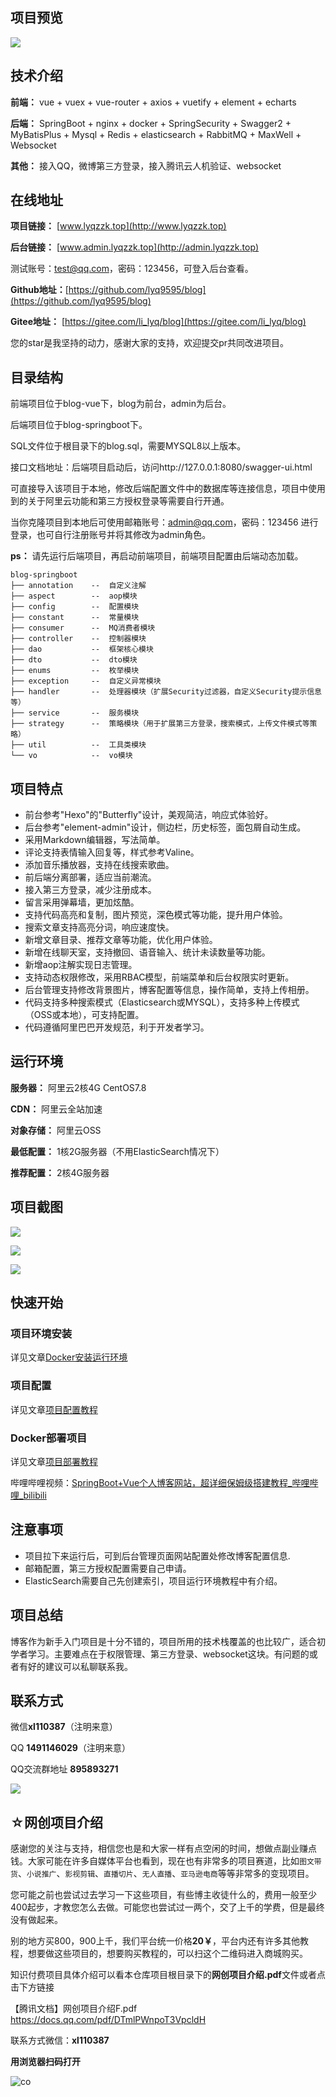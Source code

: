 ## 项目预览

![](https://lyqblog.oss-cn-beijing.aliyuncs.com/1712657632324.png)

## 技术介绍

**前端：** vue + vuex + vue-router + axios + vuetify + element + echarts

**后端：** SpringBoot + nginx + docker + SpringSecurity + Swagger2 + MyBatisPlus + Mysql + Redis + elasticsearch + RabbitMQ + MaxWell + Websocket

**其他：** 接入QQ，微博第三方登录，接入腾讯云人机验证、websocket

## 在线地址

**项目链接：** [www.lyqzzk.top](http://www.lyqzzk.top)

**后台链接：** [www.admin.lyqzzk.top](http://admin.lyqzzk.top)

测试账号：test@qq.com，密码：123456，可登入后台查看。

**Github地址：**[https://github.com/lyq9595/blog](https://github.com/lyq9595/blog)

**Gitee地址：** [https://gitee.com/li_lyq/blog](https://gitee.com/li_lyq/blog)

您的star是我坚持的动力，感谢大家的支持，欢迎提交pr共同改进项目。

## 目录结构

前端项目位于blog-vue下，blog为前台，admin为后台。

后端项目位于blog-springboot下。

SQL文件位于根目录下的blog.sql，需要MYSQL8以上版本。

接口文档地址：后端项目启动后，访问http://127.0.0.1:8080/swagger-ui.html

可直接导入该项目于本地，修改后端配置文件中的数据库等连接信息，项目中使用到的关于阿里云功能和第三方授权登录等需要自行开通。

当你克隆项目到本地后可使用邮箱账号：admin@qq.com，密码：123456 进行登录，也可自行注册账号并将其修改为admin角色。

**ps：** 请先运行后端项目，再启动前端项目，前端项目配置由后端动态加载。

```
blog-springboot
├── annotation    --  自定义注解
├── aspect        --  aop模块
├── config        --  配置模块
├── constant      --  常量模块
├── consumer      --  MQ消费者模块
├── controller    --  控制器模块
├── dao           --  框架核心模块
├── dto           --  dto模块
├── enums         --  枚举模块
├── exception     --  自定义异常模块
├── handler       --  处理器模块（扩展Security过滤器，自定义Security提示信息等）
├── service       --  服务模块
├── strategy      --  策略模块（用于扩展第三方登录，搜索模式，上传文件模式等策略）
├── util          --  工具类模块
└── vo            --  vo模块
```

## 项目特点

- 前台参考"Hexo"的"Butterfly"设计，美观简洁，响应式体验好。
- 后台参考"element-admin"设计，侧边栏，历史标签，面包屑自动生成。
- 采用Markdown编辑器，写法简单。
- 评论支持表情输入回复等，样式参考Valine。
- 添加音乐播放器，支持在线搜索歌曲。
- 前后端分离部署，适应当前潮流。
- 接入第三方登录，减少注册成本。
- 留言采用弹幕墙，更加炫酷。
- 支持代码高亮和复制，图片预览，深色模式等功能，提升用户体验。
- 搜索文章支持高亮分词，响应速度快。
- 新增文章目录、推荐文章等功能，优化用户体验。
- 新增在线聊天室，支持撤回、语音输入、统计未读数量等功能。
- 新增aop注解实现日志管理。  
- 支持动态权限修改，采用RBAC模型，前端菜单和后台权限实时更新。
- 后台管理支持修改背景图片，博客配置等信息，操作简单，支持上传相册。
- 代码支持多种搜索模式（Elasticsearch或MYSQL），支持多种上传模式（OSS或本地），可支持配置。
- 代码遵循阿里巴巴开发规范，利于开发者学习。



## 运行环境

**服务器：** 阿里云2核4G CentOS7.8

**CDN：** 阿里云全站加速

**对象存储：** 阿里云OSS

**最低配置：** 1核2G服务器（不用ElasticSearch情况下）

**推荐配置：** 2核4G服务器

## 项目截图

![](https://lyqblog.oss-cn-beijing.aliyuncs.com/1712657632324.png)



![](https://lyqblog.oss-cn-beijing.aliyuncs.com/1712656470284.png)

![](https://lyqblog.oss-cn-beijing.aliyuncs.com/1712655907667.png)

## 快速开始

### 项目环境安装

详见文章[Docker安装运行环境](http://lyqzzk.top/articles/82)

### 项目配置

详见文章[项目配置教程](http://lyqzzk.top/articles/83)

### Docker部署项目

详见文章[项目部署教程](http://lyqzzk.top/articles/84)

哔哩哔哩视频：[SpringBoot+Vue个人博客网站，超详细保姆级搭建教程_哔哩哔哩_bilibili](https://www.bilibili.com/video/BV1sZ421v7mi/)

## 注意事项

- 项目拉下来运行后，可到后台管理页面网站配置处修改博客配置信息.
- 邮箱配置，第三方授权配置需要自己申请。
- ElasticSearch需要自己先创建索引，项目运行环境教程中有介绍。

## 项目总结

博客作为新手入门项目是十分不错的，项目所用的技术栈覆盖的也比较广，适合初学者学习。主要难点在于权限管理、第三方登录、websocket这块。有问题的或者有好的建议可以私聊联系我。



## 联系方式

微信**xl110387**（注明来意）

QQ **1491146029**（注明来意）

QQ交流群地址 **895893271**

![](https://lyqblog.oss-cn-beijing.aliyuncs.com/QQ%E6%88%AA%E5%9B%BE20240413181547.png)

## ☆网创项目介绍

  感谢您的关注与支持，相信您也是和大家一样有点空闲的时间，想做点副业赚点钱。大家可能在许多自媒体平台也看到，现在也有非常多的项目赛道，比如`图文带货`、`小说推广`、`影视剪辑`、`直播切片`、`无人直播`、`亚马逊电商`等等非常多的变现项目。

  您可能之前也尝试过去学习一下这些项目，有些博主收徒什么的，费用一般至少400起步，才教您怎么去做。可能您也尝试过一两个，交了上千的学费，但是最终没有做起来。

别的地方买800，900上千，我们平台统一价格**20￥**，平台内还有许多其他教程，想要做这些项目的，想要购买教程的，可以扫这个二维码进入商城购买。

知识付费项目具体介绍可以看本仓库项目根目录下的**网创项目介绍.pdf**文件或者点击下方链接

【腾讯文档】网创项目介绍F.pdf
https://docs.qq.com/pdf/DTmlPWnpoT3VpcldH

 联系方式微信：**xl110387**


 **用浏览器扫码打开** 

![co](https://lyqblog.oss-cn-beijing.aliyuncs.com/icon.png)





